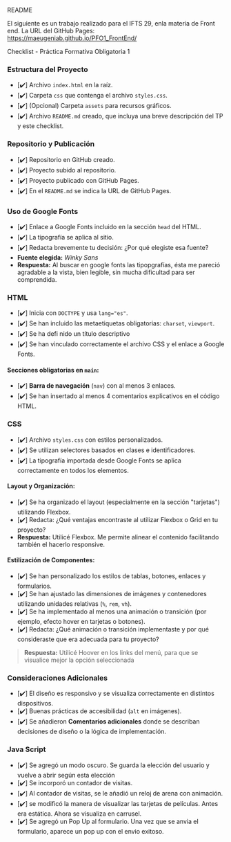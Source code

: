 README

El siguiente es un trabajo realizado para el IFTS 29, enla materia de Front end.
La URL del GitHub Pages: https://maeugeniab.github.io/PFO1_FrontEnd/

Checklist - Práctica Formativa Obligatoria 1

### **Estructura del Proyecto**
- [✔️] Archivo `index.html` en la raíz.
- [✔️] Carpeta `css` que contenga el archivo `styles.css`.
- [✔️] (Opcional) Carpeta `assets` para recursos gráficos.
- [✔️] Archivo `README.md` creado, que incluya una breve descripción del TP y este checklist.

### **Repositorio y Publicación**
- [✔️] Repositorio en GitHub creado.
- [✔️] Proyecto subido al repositorio.
- [✔️] Proyecto publicado con GitHub Pages.
- [✔️] En el `README.md` se indica la URL de GitHub Pages.

### **Uso de Google Fonts**
- [✔️] Enlace a Google Fonts incluido en la sección `head` del HTML.
- [✔️] La tipografía se aplica al sitio.
- [✔️] Redacta brevemente tu decisión: ¿Por qué elegiste esa fuente?
- **Fuente elegida:** *Winky Sans* 
- **Respuesta:** Al buscar en google fonts las tipopgrafías, ésta me pareció agradable a la vista, bien legible, sin mucha dificultad para ser comprendida.

### **HTML**
- [✔️] Inicia con `DOCTYPE` y usa `lang="es"`.
- [✔️] Se han incluido las metaetiquetas obligatorias: `charset`, `viewport`.
- [✔️] Se ha defi nido un título descriptivo
- [✔️] Se han vinculado correctamente el archivo CSS y el enlace a Google Fonts.

#### **Secciones obligatorias en `main`:**
- [✔️] **Barra de navegación** (`nav`) con al menos 3 enlaces.
- [✔️] Se han insertado al menos 4 comentarios explicativos en el código HTML.

### **CSS**
- [✔️] Archivo `styles.css` con estilos personalizados.
- [✔️] Se utilizan selectores basados en clases e identificadores.
- [✔️] La tipografía importada desde Google Fonts se aplica correctamente en todos los elementos. 

#### **Layout y Organización:**
- [✔️] Se ha organizado el layout (especialmente en la sección "tarjetas") utilizando Flexbox.
- [✔️] Redacta: ¿Qué ventajas encontraste al utilizar Flexbox o Grid en tu proyecto?
- **Respuesta:** Utilicé Flexbox. Me permite alinear el contenido facilitando también el hacerlo responsive.

#### **Estilización de Componentes:**
- [✔️] Se han personalizado los estilos de tablas, botones, enlaces y formularios.
- [✔️] Se han ajustado las dimensiones de imágenes y contenedores utilizando unidades relativas (`%`, `rem`, `vh`).
- [✔️] Se ha implementado al menos una animación o transición (por ejemplo, efecto hover en tarjetas o botones).
- [✔️] Redacta: ¿Qué animación o transición implementaste y por qué consideraste que era adecuada para tu proyecto?
> **Respuesta:** Utilicé Hoover en los links del menú, para que se visualice mejor la opción seleccionada

### **Consideraciones Adicionales**
- [✔️] El diseño es responsivo y se visualiza correctamente en distintos dispositivos.
- [✔️] Buenas prácticas de accesibilidad (`alt` en imágenes).
- [✔️] Se añadieron **Comentarios adicionales** donde se describan decisiones de diseño o la lógica de implementación.

### **Java Script**
- [✔️] Se agregó un modo oscuro. Se guarda la elección del usuario y vuelve a abrir según esta elección
- [✔️] Se incorporó un contador de visitas.
- [✔️] Al contador de visitas, se le añadió un reloj de arena con animación.
- [✔️] se modificó la manera de visualizar las tarjetas de películas. Antes era estática. Ahora se visualiza en carrusel.
- [✔️] Se agregó un Pop Up al formulario. Una vez que se anvia el formulario, aparece un pop up con el envio exitoso.